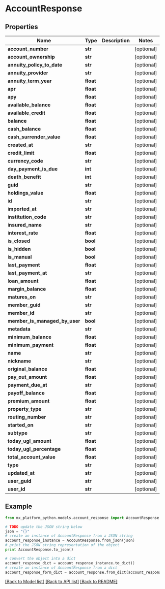 # AccountResponse


## Properties
Name | Type | Description | Notes
------------ | ------------- | ------------- | -------------
**account_number** | **str** |  | [optional] 
**account_ownership** | **str** |  | [optional] 
**annuity_policy_to_date** | **str** |  | [optional] 
**annuity_provider** | **str** |  | [optional] 
**annuity_term_year** | **float** |  | [optional] 
**apr** | **float** |  | [optional] 
**apy** | **float** |  | [optional] 
**available_balance** | **float** |  | [optional] 
**available_credit** | **float** |  | [optional] 
**balance** | **float** |  | [optional] 
**cash_balance** | **float** |  | [optional] 
**cash_surrender_value** | **float** |  | [optional] 
**created_at** | **str** |  | [optional] 
**credit_limit** | **float** |  | [optional] 
**currency_code** | **str** |  | [optional] 
**day_payment_is_due** | **int** |  | [optional] 
**death_benefit** | **int** |  | [optional] 
**guid** | **str** |  | [optional] 
**holdings_value** | **float** |  | [optional] 
**id** | **str** |  | [optional] 
**imported_at** | **str** |  | [optional] 
**institution_code** | **str** |  | [optional] 
**insured_name** | **str** |  | [optional] 
**interest_rate** | **float** |  | [optional] 
**is_closed** | **bool** |  | [optional] 
**is_hidden** | **bool** |  | [optional] 
**is_manual** | **bool** |  | [optional] 
**last_payment** | **float** |  | [optional] 
**last_payment_at** | **str** |  | [optional] 
**loan_amount** | **float** |  | [optional] 
**margin_balance** | **float** |  | [optional] 
**matures_on** | **str** |  | [optional] 
**member_guid** | **str** |  | [optional] 
**member_id** | **str** |  | [optional] 
**member_is_managed_by_user** | **bool** |  | [optional] 
**metadata** | **str** |  | [optional] 
**minimum_balance** | **float** |  | [optional] 
**minimum_payment** | **float** |  | [optional] 
**name** | **str** |  | [optional] 
**nickname** | **str** |  | [optional] 
**original_balance** | **float** |  | [optional] 
**pay_out_amount** | **float** |  | [optional] 
**payment_due_at** | **str** |  | [optional] 
**payoff_balance** | **float** |  | [optional] 
**premium_amount** | **float** |  | [optional] 
**property_type** | **str** |  | [optional] 
**routing_number** | **str** |  | [optional] 
**started_on** | **str** |  | [optional] 
**subtype** | **str** |  | [optional] 
**today_ugl_amount** | **float** |  | [optional] 
**today_ugl_percentage** | **float** |  | [optional] 
**total_account_value** | **float** |  | [optional] 
**type** | **str** |  | [optional] 
**updated_at** | **str** |  | [optional] 
**user_guid** | **str** |  | [optional] 
**user_id** | **str** |  | [optional] 

## Example

```python
from mx_platform_python.models.account_response import AccountResponse

# TODO update the JSON string below
json = "{}"
# create an instance of AccountResponse from a JSON string
account_response_instance = AccountResponse.from_json(json)
# print the JSON string representation of the object
print AccountResponse.to_json()

# convert the object into a dict
account_response_dict = account_response_instance.to_dict()
# create an instance of AccountResponse from a dict
account_response_form_dict = account_response.from_dict(account_response_dict)
```
[[Back to Model list]](../README.md#documentation-for-models) [[Back to API list]](../README.md#documentation-for-api-endpoints) [[Back to README]](../README.md)


